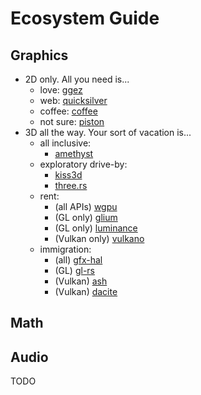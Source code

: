 # Ecosystem Guide

## Graphics

- 2D only. All you need is...
  - love: [ggez](https://github.com/ggez/ggez)
  - web: [quicksilver](https://github.com/ryanisaacg/quicksilver)
  - coffee: [coffee](https://github.com/hecrj/coffee)
  - not sure: [piston](https://github.com/PistonDevelopers/piston)
- 3D all the way. Your sort of vacation is...
  - all inclusive:
    - [amethyst](https://github.com/amethyst/amethyst)
  - exploratory drive-by:
    - [kiss3d](https://github.com/sebcrozet/kiss3d)
    - [three.rs](https://github.com/three-rs/three)
  - rent:
    - (all APIs) [wgpu](https://github.com/gfx-rs/wgpu-rs)
    - (GL only) [glium](https://github.com/glium/glium)
    - (GL only) [luminance](https://github.com/phaazon/luminance-rs)
    - (Vulkan only) [vulkano](https://github.com/vulkano-rs/vulkano)
  - immigration:
    - (all) [gfx-hal](https://github.com/gfx-rs/gfx)
    - (GL) [gl-rs](https://github.com/brendanzab/gl-rs)
    - (Vulkan) [ash](https://github.com/MaikKlein/ash)
    - (Vulkan) [dacite](https://gitlab.com/dennis-hamester/dacite)

## Math

## Audio

TODO

